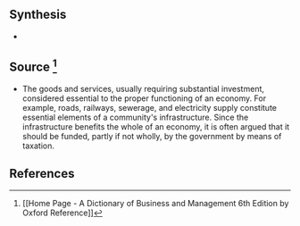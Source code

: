 ## Synthesis
- 
## Source [^1]
- The goods and services, usually requiring substantial investment, considered essential to the proper functioning of an economy. For example, roads, railways, sewerage, and electricity supply constitute essential elements of a community's infrastructure. Since the infrastructure benefits the whole of an economy, it is often argued that it should be funded, partly if not wholly, by the government by means of taxation.
## References

[^1]: [[Home Page - A Dictionary of Business and Management 6th Edition by Oxford Reference]]